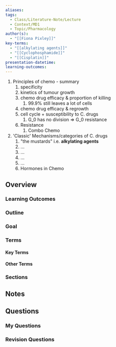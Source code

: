 ```yaml
---
aliases: 
tags:
  - Class/Literature-Note/Lecture
  - Context/MD1
  - Topic/Pharmacology
author(s):
  - "[[Fiona Pixley]]"
key-terms:
  - "[[alkylating agents]]"
  - "[[Cyclophosphamide]]"
  - "[[Cisplatin]]"
presentation-datetime: 
learning-outcomes:
---
```




1. Principles of chemo - summary
	1. specificity
	2. kinetics of tumour growth
	3. chemo drug efficacy & proportion of killing
		1. 99.9% still leaves a lot of cells
	4. chemo drug efficacy & regrowth
	5. cell cycle + susceptibility to C. drugs
		1. G_0 has no division => G_0 resistance
	6. Resistance
		1. Combo Chemo
2. 'Classic' Mechanisms/categories of C. drugs
	1. "the mustards" i.e. **alkylating agents**
	2. ...
	3. ...
	4. ...
	5. ...
	6. Hormones in Chemo
## Overview
### Learning Outcomes

### Outline

### Goal

### Terms
#### Key Terms

#### Other Terms

### Sections


## Notes


## Questions

### My Questions
### Revision Questions




